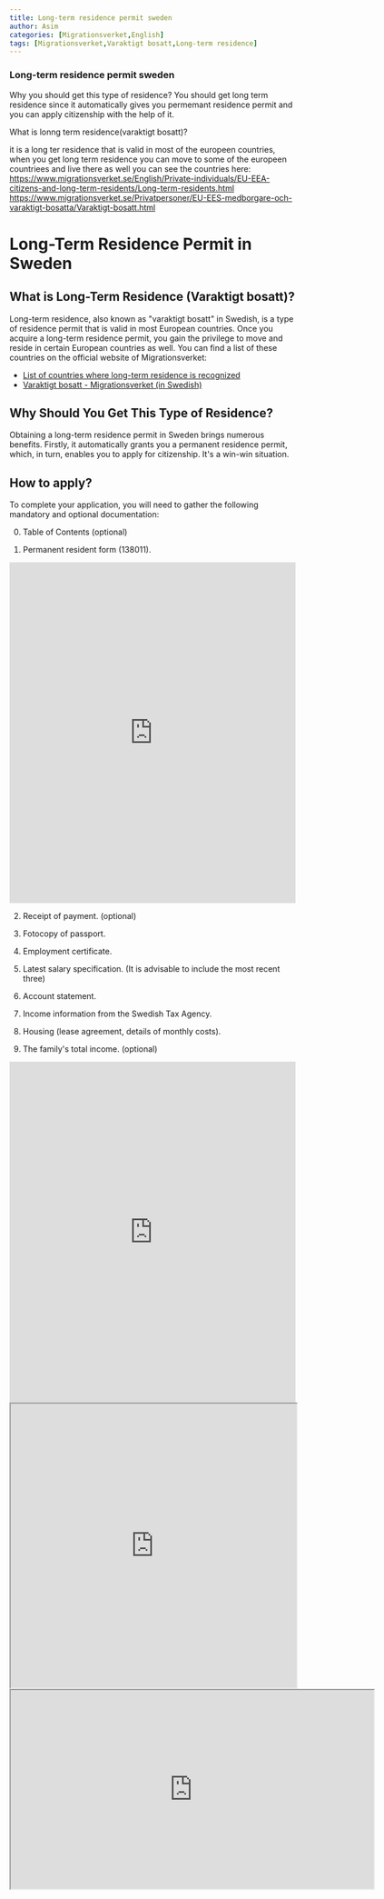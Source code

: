 ```yaml
---
title: Long-term residence permit sweden
author: Asim
categories: [Migrationsverket,English]
tags: [Migrationsverket,Varaktigt bosatt,Long-term residence]
---
```


### **Long-term residence permit sweden**


Why you should get this type of residence?
You should get long term residence since it automatically gives you permemant residence permit and you can apply citizenship with the help of it.

What is lonng term residence(varaktigt bosatt)?

 it is a long ter residence that is valid in most of the europeen countries, when you get long term residence you can move to some of the europeen countriees and live there as well 
you can see the countries here:
https://www.migrationsverket.se/English/Private-individuals/EU-EEA-citizens-and-long-term-residents/Long-term-residents.html
https://www.migrationsverket.se/Privatpersoner/EU-EES-medborgare-och-varaktigt-bosatta/Varaktigt-bosatt.html




# Long-Term Residence Permit in Sweden


## What is Long-Term Residence (Varaktigt bosatt)?

Long-term residence, also known as "varaktigt bosatt" in Swedish, is a type of residence permit that is valid in most European countries. Once you acquire a long-term residence permit, you gain the privilege to move and reside in certain European countries as well. You can find a list of these countries on the official website of Migrationsverket:

- [List of countries where long-term residence is recognized](https://www.migrationsverket.se/English/Private-individuals/EU-EEA-citizens-and-long-term-residents/Long-term-residents.html)
- [Varaktigt bosatt - Migrationsverket (in Swedish)](https://www.migrationsverket.se/Privatpersoner/EU-EES-medborgare-och-varaktigt-bosatta/Varaktigt-bosatt.html)


## Why Should You Get This Type of Residence?

Obtaining a long-term residence permit in Sweden brings numerous benefits. Firstly, it automatically grants you a permanent residence permit, which, in turn, enables you to apply for citizenship. It's a win-win situation.


## How to apply?

To complete your application, you will need to gather the following mandatory and optional documentation: 

0. Table of Contents (optional)

1. Permanent resident form (138011).
<embed src="https://github.com/Indomet/indomet.github.io/blob/main/assets/website-files/Migrationsverket-Eng/test.pdf" type="application/pdf" width="100%" height="600px">  



2. Receipt of payment. (optional)
                                      
3. Fotocopy of passport.
  
4. Employment certificate.
                    
5. Latest salary specification. (It is advisable to include the most recent three)

6. Account statement.

7. Income information from the Swedish Tax Agency.

8. Housing (lease agreement, details of monthly costs). 

9. The family's total income. (optional)
<embed src="https://drive.google.com/file/d/1ZR2lQrmpi993CXVUJRPN7CWPiDh6xgAL/preview" type="application/pdf" width="100%" height="600px">   

<iframe src="https://github.com/Indomet/indomet.github.io/raw/main/assets/website-files/Migrationsverket-Eng/test.pdf" width="100%" height="500px"></iframe>

<!-- <iframe allow="autoplay" height="350" src="https://docs.google.com/viewer?url=https://github.com/Indomet/indomet.github.io/raw/main/assets/website-files/Migrationsverket-Eng/test.pdf" width="640"></iframe> -->

<iframe allow="autoplay" height="350" src="https://drive.google.com/file/d/1ZR2lQrmpi993CXVUJRPN7CWPiDh6xgAL/preview" width="640"></iframe>
